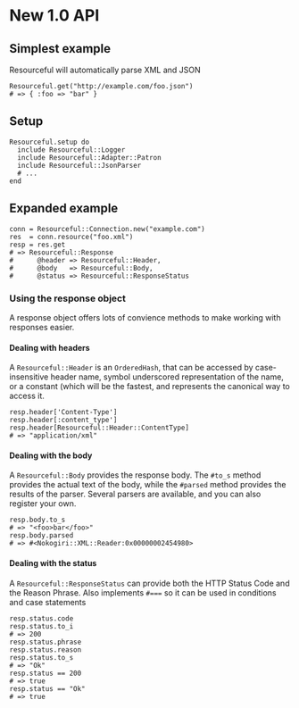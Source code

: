 
# New 1.0 API

## Simplest example

Resourceful will automatically parse XML and JSON

    Resourceful.get("http://example.com/foo.json")
    # => { :foo => "bar" }

## Setup

    Resourceful.setup do
      include Resourceful::Logger
      include Resourceful::Adapter::Patron
      include Resourceful::JsonParser
      # ...
    end

## Expanded example

    conn = Resourceful::Connection.new("example.com")
    res  = conn.resource("foo.xml")
    resp = res.get
    # => Resourceful::Response
    #      @header => Resourceful::Header,
    #      @body   => Resourceful::Body,
    #      @status => Resourceful::ResponseStatus

### Using the response object

A response object offers lots of convience methods to make working with responses easier.

#### Dealing with headers

A `Resourceful::Header` is an `OrderedHash`, that can be accessed by case-insensitive header name, symbol underscored representation of the name, or a constant (which will be the fastest, and represents the canonical way to access it.

    resp.header['Content-Type']
    resp.header[:content_type']
    resp.header[Resourceful::Header::ContentType]
    # => "application/xml"

#### Dealing with the body

A `Resourceful::Body` provides the response body. The `#to_s` method provides the actual text of the body, while the `#parsed` method provides the results of the parser. Several parsers are available, and you can also register your own.

    resp.body.to_s
    # => "<foo>bar</foo>"
    resp.body.parsed
    # => #<Nokogiri::XML::Reader:0x00000002454980>

#### Dealing with the status

A `Resourceful::ResponseStatus` can provide both the HTTP Status Code and the Reason Phrase. Also implements `#===` so it can be used in conditions and case statements

    resp.status.code
    resp.status.to_i
    # => 200
    resp.status.phrase
    resp.status.reason
    resp.status.to_s
    # => "Ok"
    resp.status == 200
    # => true
    resp.status == "Ok"
    # => true


